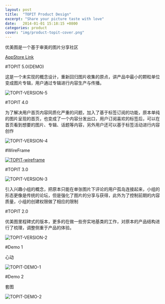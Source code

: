 ```yaml
---
layout: post
title:  "TOPIT Product Design"
excerpt: "Share your picture taste with love"
date:   2014-01-01 15:18:15 +0800
categories: product
cover: "img/product-topit-cover.png"
---
```


优美图是一个基于审美的图片分享社区

[AppStore Link](https://itunes.apple.com/cn/app/you-mei-tu-bu-zhi-yu-zhao/id583701883?mt=8)

#TOPIT 5.0(DEMO)

这是一个未实现的概念设计，重新回归图片收集的原点，讲产品中最小的颗粒单位变成图片专辑，用户通过专辑进行内容生产与传播。

![TOPIT-VERSION-5](/img/product-topit-v5.png)

#TOPIT 4.0

为了解决用户首页内容同质化严重的问题，加入了基于标签订阅的功能，原本单纯的图片呈现的首页，也变成了一个内容分发出口，用户订阅喜欢的标签后，可以在首页看到想要的图片、专辑、话题等内容，另外用户还可以基于标签活动进行内容创作

![TOPIT-VERSION-4](/img/product-topit-v4.png)

#WireFrame

[![TOPIT-wireframe](/img/product-topit-wireframe.png)](/img/product-topit-wireframe.png)

#TOPIT 3.0

![TOPIT-VERSION-3](/img/product-topit-v3.png)

引入兴趣小组的概念，把原本只能在单张图片下评论的用户孤岛连接起来，小组的形态更像是传统的论坛，但是强化了图片的分享与获得，此外为了控制前期的内容质量，小组的创建权限做了相应的限制

#TOPIT 2.0

优美图里程碑式的版本，更多的在做一些夯实地基类的工作，对原本的产品结构进行了梳理，调整侧重于产品的体验。

![TOPIT-VERSION-2](/img/product-topit-v2.png)

#Demo 1

心动

![TOPIT-DEMO-1](/img/product-topit-d1.png)

#Demo 2

套图

![TOPIT-DEMO-2](/img/product-topit-d2.png)